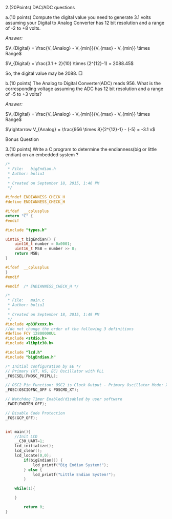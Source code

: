 2.(20Points) DAC/ADC questions

a.(10 points) Compute the digital value you need to generate 3.1 volts assuming
your Digital to Analog Converter has 12 bit resolution and a range of -2 to +8
volts.

*Answer:*

$V_{Digital} = \frac{V_{Analog} - V_{min}}{V_{max} - V_{min}} \times Range$

$V_{Digital} = \frac{3.1 + 2}{10} \times (2^{12}-1) = 2088.45$

So, the digital value may be 2088. $\Box$


b.(10 points) The Analog to Digital Converter(ADC) reads 956. What is the
corresponding voltage assuming the ADC has 12 bit resolution and a range of -5
to +3 volts?

*Answer:*

$V_{Digital} = \frac{V_{Analog} - V_{min}}{V_{max} - V_{min}} \times Range$

$\rightarrow V_{Analog} = \frac{956 \times 8}{2^{12}-1} - (-5) = -3.1 v$


Bonus Question

3.(10 points) Write a C program to determine the endianness(big or little
endian) on an embedded system ?

```c
/*
 * File:   bigEndian.h
 * Author: boliu1
 *
 * Created on September 18, 2015, 1:46 PM
 */

#ifndef ENDIANNESS_CHECK_H
#define	ENDIANNESS_CHECK_H

#ifdef	__cplusplus
extern "C" {
#endif

#include "types.h"

uint16_t bigEndian() {
    uint16_t number = 0x0001;
    uint16_t MSB = number >> 8;
    return MSB;
}

#ifdef	__cplusplus
}
#endif

#endif	/* ENDIANNESS_CHECK_H */
```

```c
/*
 * File:   main.c
 * Author: boliu1
 *
 * Created on September 18, 2015, 1:49 PM
 */
#include <p33Fxxxx.h>
//do not change the order of the following 3 definitions
#define FCY 12800000UL
#include <stdio.h>
#include <libpic30.h>

#include "lcd.h"
#include "bigEndian.h"

/* Initial configuration by EE */
// Primary (XT, HS, EC) Oscillator with PLL
_FOSCSEL(FNOSC_PRIPLL);

// OSC2 Pin Function: OSC2 is Clock Output - Primary Oscillator Mode: XT Crystal
_FOSC(OSCIOFNC_OFF & POSCMD_XT);

// Watchdog Timer Enabled/disabled by user software
_FWDT(FWDTEN_OFF);

// Disable Code Protection
_FGS(GCP_OFF);


int main(){
	//Init LCD
	__C30_UART=1;
	lcd_initialize();
	lcd_clear();
	lcd_locate(0,0);
        if(bigEndian()) {
            lcd_printf("Big Endian System!");
        } else {
            lcd_printf("Little Endian System!");
        }

	while(1){

	}

        return 0;
}
```
